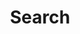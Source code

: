---
title: "Search"
layout: "search"
summary: "Search through all posts"
placeholder: "Type to search posts..."
outputs:
  - html
  - json
--- 